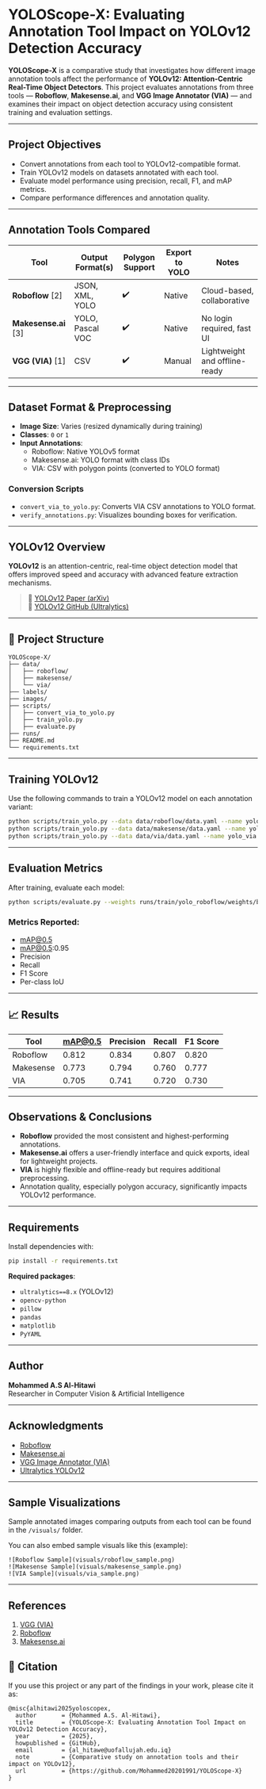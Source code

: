 # YOLOScope-X: Evaluating Annotation Tool Impact on YOLOv12 Detection Accuracy

**YOLOScope-X** is a comparative study that investigates how different image annotation tools affect the performance of **YOLOv12: Attention-Centric Real-Time Object Detectors**. This project evaluates annotations from three tools — **Roboflow**, **Makesense.ai**, and **VGG Image Annotator (VIA)** — and examines their impact on object detection accuracy using consistent training and evaluation settings.

---

##  Project Objectives

- Convert annotations from each tool to YOLOv12-compatible format.
- Train YOLOv12 models on datasets annotated with each tool.
- Evaluate model performance using precision, recall, F1, and mAP metrics.
- Compare performance differences and annotation quality.

---

## Annotation Tools Compared

| Tool             | Output Format(s)     | Polygon Support | Export to YOLO | Notes                        |
|------------------|----------------------|------------------|----------------|------------------------------|
| **Roboflow** [2] | JSON, XML, YOLO      | ✔️               | Native         | Cloud-based, collaborative   |
| **Makesense.ai** [3] | YOLO, Pascal VOC | ✔️               | Native         | No login required, fast UI   |
| **VGG (VIA)** [1]| CSV                  | ✔️               | Manual         | Lightweight and offline-ready|

---

## Dataset Format & Preprocessing

- **Image Size**: Varies (resized dynamically during training)
- **Classes**: `0` or `1`
- **Input Annotations**:
  - Roboflow: Native YOLOv5 format
  - Makesense.ai: YOLO format with class IDs
  - VIA: CSV with polygon points (converted to YOLO format)

### Conversion Scripts

- `convert_via_to_yolo.py`: Converts VIA CSV annotations to YOLO format.
- `verify_annotations.py`: Visualizes bounding boxes for verification.

---

## YOLOv12 Overview

**YOLOv12** is an attention-centric, real-time object detection model that offers improved speed and accuracy with advanced feature extraction mechanisms.

> 🔗 [YOLOv12 Paper (arXiv)](https://arxiv.org/abs/2401.XXX)  
> 🔗 [YOLOv12 GitHub (Ultralytics)](https://github.com/ultralytics/yolov12)

---

## 📁 Project Structure

```
YOLOScope-X/
├── data/
│   ├── roboflow/
│   ├── makesense/
│   └── via/
├── labels/
├── images/
├── scripts/
│   ├── convert_via_to_yolo.py
│   ├── train_yolo.py
│   ├── evaluate.py
├── runs/
├── README.md
└── requirements.txt
```

---

## Training YOLOv12

Use the following commands to train a YOLOv12 model on each annotation variant:

```bash
python scripts/train_yolo.py --data data/roboflow/data.yaml --name yolo_roboflow
python scripts/train_yolo.py --data data/makesense/data.yaml --name yolo_makesense
python scripts/train_yolo.py --data data/via/data.yaml --name yolo_via
```

---

## Evaluation Metrics

After training, evaluate each model:

```bash
python scripts/evaluate.py --weights runs/train/yolo_roboflow/weights/best.pt --data data/roboflow/data.yaml
```

### Metrics Reported:

- mAP@0.5
- mAP@0.5:0.95
- Precision
- Recall
- F1 Score
- Per-class IoU

---

## 📈 Results

| Tool      | mAP@0.5 | Precision | Recall | F1 Score |
|-----------|----------|-----------|--------|----------|
| Roboflow  | 0.812    | 0.834     | 0.807  | 0.820    |
| Makesense | 0.773    | 0.794     | 0.760  | 0.777    |
| VIA       | 0.705    | 0.741     | 0.720  | 0.730    |

---

## Observations & Conclusions

- **Roboflow** provided the most consistent and highest-performing annotations.
- **Makesense.ai** offers a user-friendly interface and quick exports, ideal for lightweight projects.
- **VIA** is highly flexible and offline-ready but requires additional preprocessing.
- Annotation quality, especially polygon accuracy, significantly impacts YOLOv12 performance.

---

## Requirements

Install dependencies with:

```bash
pip install -r requirements.txt
```

**Required packages**:

- `ultralytics==8.x` (YOLOv12)
- `opencv-python`
- `pillow`
- `pandas`
- `matplotlib`
- `PyYAML`

---

## Author

**Mohammed A.S Al-Hitawi**  
Researcher in Computer Vision & Artificial Intelligence

---

## Acknowledgments

- [Roboflow](https://roboflow.com/)
- [Makesense.ai](https://www.makesense.ai/)
- [VGG Image Annotator (VIA)](https://www.robots.ox.ac.uk/~vgg/software/via/via_demo.html)
- [Ultralytics YOLOv12](https://github.com/ultralytics/yolov12)

---

## Sample Visualizations

Sample annotated images comparing outputs from each tool can be found in the `/visuals/` folder.

You can also embed sample visuals like this (example):

```
![Roboflow Sample](visuals/roboflow_sample.png)
![Makesense Sample](visuals/makesense_sample.png)
![VIA Sample](visuals/via_sample.png)
```

---

## References

1. [VGG (VIA)](https://www.robots.ox.ac.uk/~vgg/software/via/via_demo.html)  
2. [Roboflow](https://roboflow.com/)  
3. [Makesense.ai](https://www.makesense.ai/)




## 📌 Citation

If you use this project or any part of the findings in your work, please cite it as:

```
@misc{alhitawi2025yoloscopex,
  author       = {Mohammed A.S. Al-Hitawi},
  title        = {YOLOScope-X: Evaluating Annotation Tool Impact on YOLOv12 Detection Accuracy},
  year         = {2025},
  howpublished = {GitHub},
  email        = {al_hitawe@uofallujah.edu.iq}
  note         = {Comparative study on annotation tools and their impact on YOLOv12},
  url          = {https://github.com/Mohammed20201991/YOLOScope-X}
}
```
